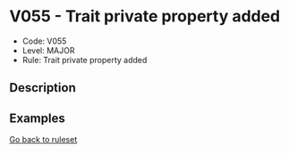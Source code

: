 # V055 - Trait private property added

* Code: V055
* Level: MAJOR
* Rule: Trait private property added

## Description

## Examples

[Go back to ruleset](../README.md)